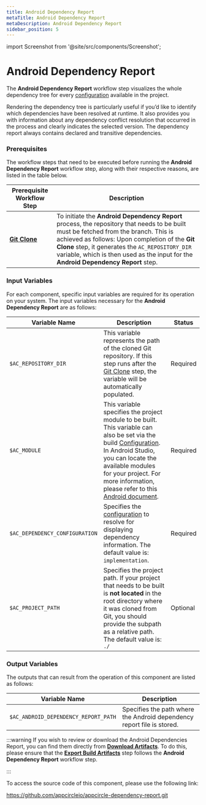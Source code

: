 ```yaml
---
title: Android Dependency Report
metaTitle: Android Dependency Report
metaDescription: Android Dependency Report
sidebar_position: 5
---
```


import Screenshot from '@site/src/components/Screenshot';

# Android Dependency Report

The **Android Dependency Report** workflow step visualizes the whole dependency tree for every [configuration](https://docs.gradle.org/current/userguide/declaring_dependencies.html#sec:what-are-dependency-configurations) available in the project.

Rendering the dependency tree is particularly useful if you’d like to identify which dependencies have been resolved at runtime. It also provides you with information about any dependency conflict resolution that occurred in the process and clearly indicates the selected version. The dependency report always contains declared and transitive dependencies.

### Prerequisites
The workflow steps that need to be executed before running the **Android Dependency Report** workflow step, along with their respective reasons, are listed in the table below.

| Prerequisite Workflow Step                      | Description                                     |
|-------------------------------------------------|-------------------------------------------------|
| [**Git Clone**](https://docs.appcircle.io/workflows/common-workflow-steps/#git-clone) | To initiate the **Android Dependency Report** process, the repository that needs to be built must be fetched from the branch. This is achieved as follows: Upon completion of the **Git Clone** step, it generates the `AC_REPOSITORY_DIR` variable, which is then used as the input for the **Android Dependency Report** step. |

<Screenshot url='https://cdn.appcircle.io/docs/assets/android-workflow-components-android-dependency-report_1.png'/>

### Input Variables
For each component, specific input variables are required for its operation on your system. The input variables necessary for the **Android Dependency Report** are as follows:

<Screenshot url='https://cdn.appcircle.io/docs/assets/android-workflow-components-android-dependency-report_2.png' alt="image2" />

| Variable Name                  | Description                                    | Status |
|--------------------------------|------------------------------------------------|--------|
| `$AC_REPOSITORY_DIR`           | This variable represents the path of the cloned Git repository. If this step runs after the [Git Clone](https://docs.appcircle.io/workflows/common-workflow-steps/#git-clone) step, the variable will be automatically populated. | Required |
| `$AC_MODULE`                   | This variable specifies the project module to be built. This variable can also be set via the build [Configuration](https://docs.appcircle.io/build/build-profile-configuration/). In Android Studio, you can locate the available modules for your project. For more information, please refer to this [Android document](https://developer.android.com/studio/projects#ApplicationModules). | Required |
| `$AC_DEPENDENCY_CONFIGURATION` | Specifies the [configuration](https://docs.gradle.org/current/userguide/declaring_dependencies.html#sec:what-are-dependency-configurations) to resolve for displaying dependency information. The default value is: `implementation`. | Required |
| `$AC_PROJECT_PATH`             | Specifies the project path. If your project that needs to be built is **not located** in the root directory where it was cloned from Git, you should provide the subpath as a relative path. The default value is: `./` | Optional |

### Output Variables
The outputs that can result from the operation of this component are listed as follows:

| Variable Name                       | Description                                                       |
|-------------------------------------|-------------------------------------------------------------------|
| `$AC_ANDROID_DEPENDENCY_REPORT_PATH`| Specifies the path where the Android dependency report file is stored.|

:::warning
If you wish to review or download the Android Dependencies Report, you can find them directly from [**Download Artifacts**](https://docs.appcircle.io/workflows/common-workflow-steps/export-build-artifacts/#download-exported-artifacts). To do this, please ensure that the [**Export Build Artifacts**](https://docs.appcircle.io/workflows/common-workflow-steps#export-build-artifacts) step follows the **Android Dependency Report** workflow step.

<Screenshot url='https://cdn.appcircle.io/docs/assets/android-workflow-components-android-dependency-report_3.png'/>
:::

To access the source code of this component, please use the following link:

https://github.com/appcircleio/appcircle-dependency-report.git
